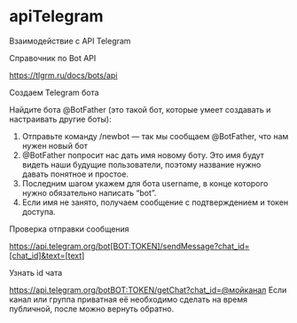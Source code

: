 # apiTelegram
Взаимодействие с API Telegram

Справочник по Bot API

https://tlgrm.ru/docs/bots/api


Создаем Telegram бота

  Найдите бота @BotFather (это такой бот, которые умеет создавать и настраивать другие боты):
  1) Отправьте команду /newbot — так мы сообщаем @BotFather, что нам нужен новый бот
  2) @BotFather попросит нас дать имя новому боту. Это имя будут видеть наши
    будущие пользователи, поэтому название нужно давать понятное и простое.
  3) Последним шагом укажем для бота username, в конце которого нужно обязательно
    написать “bot”.
  4) Если имя не занято, получаем сообщение с подтверждением и токен доступа.
    
    
    
Проверка отправки сообщения

https://api.telegram.org/bot[BOT:TOKEN]/sendMessage?chat_id=[chat_id]&text=[text]


Узнать id чата

https://api.telegram.org/botBOT:TOKEN/getChat?chat_id=@мойканал
Если канал или группа приватная её необходимо сделать на время публичной, после можно вернуть обратно.
